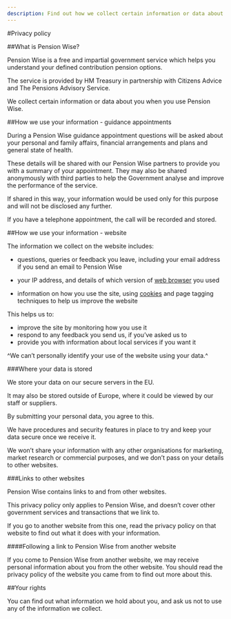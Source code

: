 ```yaml
---
description: Find out how we collect certain information or data about you when you use Pension Wise.
---
```

#Privacy policy

##What is Pension Wise?

Pension Wise is a free and impartial government service which helps you understand your defined contribution pension options.

The service is provided by HM Treasury in partnership with Citizens Advice and The Pensions Advisory Service.

We collect certain information or data about you when you use Pension Wise.

##How we use your information - guidance appointments

During a Pension Wise guidance appointment questions will be asked about your personal and family affairs, financial arrangements and plans and general state of health.

These details will be shared with our Pension Wise partners to provide you with a summary of your appointment. They may also be shared anonymously with third parties to help the Government analyse and improve the performance of the service.

If shared in this way, your information would be used only for this purpose and will not be disclosed any further.

If you have a telephone appointment, the call will be recorded and stored.

##How we use your information - website

The information we collect on the website includes:

- questions, queries or feedback you leave, including your email address if you send an email to Pension Wise

- your IP address, and details of which version of [web browser](https://www.gov.uk/help/browsers) you used

- information on how you use the site, using [cookies](/cookies) and page tagging techniques to help us improve the website

This helps us to:

- improve the site by monitoring how you use it
- respond to any feedback you send us, if you’ve asked us to
- provide you with information about local services if you want it

^We can’t personally identify your use of the website using your data.^

###Where your data is stored

We store your data on our secure servers in the EU.

It may also be stored outside of Europe, where it could be viewed by our staff or suppliers.

By submitting your personal data, you agree to this.

We have procedures and security features in place to try and keep your data secure once we receive it.

We won’t share your information with any other organisations for marketing, market research or commercial purposes, and we don’t pass on your details to other websites.

###Links to other websites

Pension Wise contains links to and from other websites.

This privacy policy only applies to Pension Wise, and doesn’t cover other government services and transactions that we link to.

If you go to another website from this one, read the privacy policy on that website to find out what it does with your information.

####Following a link to Pension Wise from another website

If you come to Pension Wise from another website, we may receive personal information about you from the other website. You should read the privacy policy of the website you came from to find out more about this.

##Your rights

You can find out what information we hold about you, and ask us not to use any of the information we collect.

